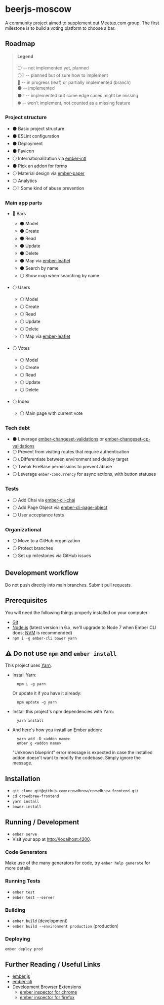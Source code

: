 # beerjs-moscow

A community project aimed to supplement out Meetup.com group. The first milestone is to build a voting platform to choose a bar.


## Roadmap

> #### Legend
>
> :white_circle: -- not implemented yet, planned  
> :white_circle::grey_question: -- planned but ot sure how to implement  
> :radio_button: -- in progress (leaf) or partially implemented (branch)  
> :black_circle: -- implemented  
> :black_circle::grey_question: -- implemented but some edge cases might be missing  
> :no_entry: -- won't implement, not counted as a missing feature  


### Project structure

* :black_circle: Basic project structure
* :black_circle: ESLint configuration
* :black_circle: Deployment
* :black_circle: Favicon
* :white_circle: Internationalization via [ember-intl](https://github.com/jasonmit/ember-intl)
* :black_circle: Pick an addon for forms
* :white_circle: Material design via [ember-paper](https://miguelcobain.github.io/ember-paper/)
* :white_circle: Analytics
* :white_circle::grey_question: Some kind of abuse prevention


### Main app parts

* :radio_button:  Bars
  * :black_circle: Model
  * :black_circle: Create
  * :black_circle: Read
  * :black_circle: Update
  * :black_circle: Delete
  * :black_circle: Map via [ember-leaflet](http://www.ember-leaflet.com/)
  * :black_circle: Search by name
  * :white_circle: Show map when searching by name

* :white_circle:  Users
  * :white_circle: Model
  * :white_circle: Create
  * :white_circle: Read
  * :white_circle: Update
  * :white_circle: Delete
  * :white_circle: Map via [ember-leaflet](http://www.ember-leaflet.com/)

* :white_circle:  Votes
  * :white_circle: Model
  * :white_circle: Create
  * :white_circle: Read
  * :white_circle: Update
  * :white_circle: Delete
  
* :white_circle: Index
  * :white_circle: Main page with current vote


### Tech debt

* :black_circle: Leverage [ember-changeset-validations](https://github.com/DockYard/ember-changeset-validations) or [ember-changeset-cp-validations](https://github.com/offirgolan/ember-changeset-cp-validations)
* :white_circle: Prevent from visiting routes that require authentication
* :white_circle: uDifferentiate between environment and deploy target
* :white_circle: Tweak FireBase permissions to prevent abuse
* :white_circle: Leverage `ember-concurrency` for async actions, with button statuses


### Tests

* :white_circle: Add Chai via [ember-cli-chai](https://github.com/ember-cli/ember-cli-chai)
* :white_circle: Add Page Object via [ember-cli-page-object](http://ember-cli-page-object.js.org/)
* :white_circle: User acceptance tests


### Organizational

* :white_circle: Move to a GitHub organization
* :white_circle: Protect branches
* :white_circle: Set up milestones via GitHub issues



## Development workflow

Do not push directly into main branches. Submit pull requests.



## Prerequisites

You will need the following things properly installed on your computer.

* [Git](http://git-scm.com/)
* [Node.js](http://nodejs.org/) (latest version in 6.x, we'll upgrade to Node 7 when Ember CLI does; [NVM](https://github.com/creationix/nvm) is recommended)
* `npm i -g ember-cli bower yarn`



## :warning: Do not use `npm` and `ember install`

This project uses [Yarn](https://yarnpkg.com/).

* Install Yarn:

        npm i -g yarn
        
    Or update it if you have it already:
    
        npm update -g yarn

* Install this project's npm dependencies with Yarn:

        yarn install

* And here's how you install an Ember addon:

        yarn add -D <addon name>
        ember g <addon name>

    "Unknown blueprint" error message is expected in case the installed addon doesn't want to modify the codebase. Simply ignore the message.



## Installation

* `git clone git@github.com:crowdbrew/crowdbrew-frontend.git`
* `cd crowdbrew-frontend`
* `yarn install`
* `bower install`



## Running / Development

* `ember serve`
* Visit your app at [http://localhost:4200](http://localhost:4200).



### Code Generators

Make use of the many generators for code, try `ember help generate` for more details



### Running Tests

* `ember test`
* `ember test --server`



### Building

* `ember build` (development)
* `ember build --environment production` (production)



### Deploying

    ember deploy prod



## Further Reading / Useful Links

* [ember.js](http://emberjs.com/)
* [ember-cli](http://ember-cli.com/)
* Development Browser Extensions
  * [ember inspector for chrome](https://chrome.google.com/webstore/detail/ember-inspector/bmdblncegkenkacieihfhpjfppoconhi)
  * [ember inspector for firefox](https://addons.mozilla.org/en-US/firefox/addon/ember-inspector/)
